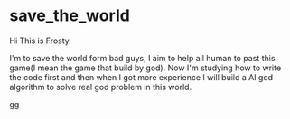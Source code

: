 # save_the_world

Hi This is Frosty 

I'm to save the world form bad guys, I aim to help all human to past this game(I mean the game that build by god).
Now I'm studying how to write the code first and then when I got more experience I will build a AI god algorithm to solve real god problem in this world.


gg
